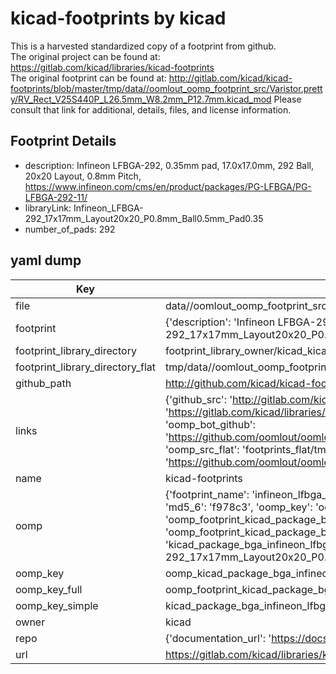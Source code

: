 # kicad-footprints by kicad  
This is a harvested standardized copy of a footprint from github.  
The original project can be found at:  
https://gitlab.com/kicad/libraries/kicad-footprints  
The original footprint can be found at:
http://gitlab.com/kicad/kicad-footprints/blob/master/tmp/data//oomlout_oomp_footprint_src/Varistor.pretty/RV_Rect_V25S440P_L26.5mm_W8.2mm_P12.7mm.kicad_mod
Please consult that link for additional, details, files, and license information.  
## Footprint Details
* description: Infineon LFBGA-292, 0.35mm pad, 17.0x17.0mm, 292 Ball, 20x20 Layout, 0.8mm Pitch, https://www.infineon.com/cms/en/product/packages/PG-LFBGA/PG-LFBGA-292-11/  
* libraryLink: Infineon_LFBGA-292_17x17mm_Layout20x20_P0.8mm_Ball0.5mm_Pad0.35  
* number_of_pads: 292  
## yaml dump  
| Key | Value |  
| --- | --- |  
| file | data//oomlout_oomp_footprint_src/kicad-footprints/Package_BGA.pretty/Infineon_LFBGA-292_17x17mm_Layout20x20_P0.8mm_Ball0.5mm_Pad0.35.kicad_mod |  
| footprint | {'description': 'Infineon LFBGA-292, 0.35mm pad, 17.0x17.0mm, 292 Ball, 20x20 Layout, 0.8mm Pitch, https://www.infineon.com/cms/en/product/packages/PG-LFBGA/PG-LFBGA-292-11/', 'libraryLink': 'Infineon_LFBGA-292_17x17mm_Layout20x20_P0.8mm_Ball0.5mm_Pad0.35', 'number_of_pads': 292} |  
| footprint_library_directory | footprint_library_owner/kicad_kicad-footprints/ |  
| footprint_library_directory_flat | tmp/data//oomlout_oomp_footprint_src/footprints_flat/kicad_package_bga_infineon_lfbga_292_17x17mm_layout20x20_p0_8mm_ball0_5mm_pad0_35/working |  
| github_path | http://github.com/kicad/kicad-footprints/blob/master/tmp/data//oomlout_oomp_footprint_src/Package_BGA.pretty/Infineon_LFBGA-292_17x17mm_Layout20x20_P0.8mm_Ball0.5mm_Pad0.35.kicad_mod |  
| links | {'github_src': 'http://gitlab.com/kicad/kicad-footprints/blob/master/tmp/data//oomlout_oomp_footprint_src/Varistor.pretty/RV_Rect_V25S440P_L26.5mm_W8.2mm_P12.7mm.kicad_mod', 'github_src_repo': 'https://gitlab.com/kicad/libraries/kicad-footprints', 'oomp_bot': 'tmp/data//oomlout_oomp_footprint_src/footprints/kicad_package_bga_infineon_lfbga_292_17x17mm_layout20x20_p0_8mm_ball0_5mm_pad0_35/working', 'oomp_bot_github': 'https://github.com/oomlout/oomlout_oomp_footprint_bot/tree/main/tmp/data//oomlout_oomp_footprint_src/footprints/kicad_package_bga_infineon_lfbga_292_17x17mm_layout20x20_p0_8mm_ball0_5mm_pad0_35/working', 'oomp_src_flat': 'footprints_flat/tmp/data//oomlout_oomp_footprint_src/footprints_flat/kicad_package_bga_infineon_lfbga_292_17x17mm_layout20x20_p0_8mm_ball0_5mm_pad0_35/working', 'oomp_src_flat_github': 'https://github.com/oomlout/oomlout_oomp_footprint_src/tree/main/tmp/data//oomlout_oomp_footprint_src/footprints_flat/kicad_package_bga_infineon_lfbga_292_17x17mm_layout20x20_p0_8mm_ball0_5mm_pad0_35/working'} |  
| name | kicad-footprints |  
| oomp | {'footprint_name': 'infineon_lfbga_292_17x17mm_layout20x20_p0_8mm_ball0_5mm_pad0_35', 'library_name': 'package_bga', 'md5': 'f978c34750aa9e5e6bdb03f249faa979', 'md5_10': 'f978c34750', 'md5_5': 'f978c', 'md5_6': 'f978c3', 'oomp_key': 'oomp_kicad_package_bga_infineon_lfbga_292_17x17mm_layout20x20_p0_8mm_ball0_5mm_pad0_35', 'oomp_key_extra': 'oomp_footprint_kicad_package_bga_infineon_lfbga_292_17x17mm_layout20x20_p0_8mm_ball0_5mm_pad0_35', 'oomp_key_full': 'oomp_footprint_kicad_package_bga_infineon_lfbga_292_17x17mm_layout20x20_p0_8mm_ball0_5mm_pad0_35_f978c3', 'oomp_key_simple': 'kicad_package_bga_infineon_lfbga_292_17x17mm_layout20x20_p0_8mm_ball0_5mm_pad0_35', 'original_filename': 'data//oomlout_oomp_footprint_src/kicad-footprints/Package_BGA.pretty/Infineon_LFBGA-292_17x17mm_Layout20x20_P0.8mm_Ball0.5mm_Pad0.35.kicad_mod', 'owner_name': 'kicad'} |  
| oomp_key | oomp_kicad_package_bga_infineon_lfbga_292_17x17mm_layout20x20_p0_8mm_ball0_5mm_pad0_35 |  
| oomp_key_full | oomp_footprint_kicad_package_bga_infineon_lfbga_292_17x17mm_layout20x20_p0_8mm_ball0_5mm_pad0_35 |  
| oomp_key_simple | kicad_package_bga_infineon_lfbga_292_17x17mm_layout20x20_p0_8mm_ball0_5mm_pad0_35 |  
| owner | kicad |  
| repo | {'documentation_url': 'https://docs.github.com/rest/repos/repos#get-a-repository', 'message': 'Not Found'} |  
| url | https://gitlab.com/kicad/libraries/kicad-footprints |  

